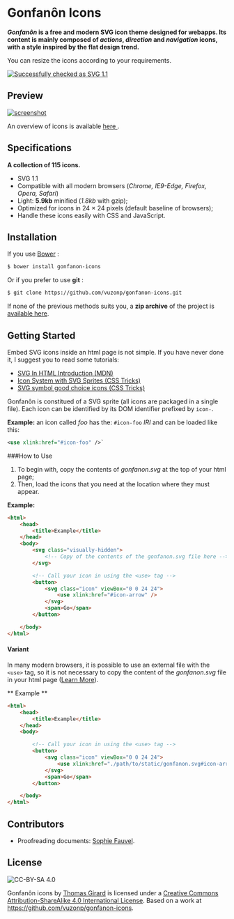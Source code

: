 # Gonfanôn Icons

**_Gonfanôn_ is a free and modern SVG icon theme designed for webapps. Its content is mainly composed of *actions*, *direction* and *navigation* icons, with a style inspired by the flat design trend.**

You can resize the icons according to your requirements.


[![Successfully checked as SVG 1.1](http://www.w3.org/Icons/valid-svg11-blue  "Checks the validity of the last update")](http://validator.w3.org/check?uri=https%3A%2F%2Fvuzonp.github.io%2Fgonfanon-icons%2Fgonfanon.svg)

## Preview

[![screenshot](https://i.imgur.com/wEA4Z7j.png) ](https://vuzonp.github.io/gonfanon-icons/gonfanon.svg) 

An overview of icons is available [here ](https://vuzonp.github.io/gonfanon-icons/gonfanon.svg).

## Specifications
**A collection of 115 icons.**

- SVG 1.1
- Compatible with all modern browsers (*Chrome, IE9-Edge, Firefox, Opera, Safari*)
- Light: **5.9kb** minified (*1.8kb*  with gzip);
- Optimized for icons in 24 × 24 pixels (default baseline of browsers);
- Handle these icons easily with CSS and JavaScript.

## Installation

If you use [Bower](http://bower.io/) :

```sh
$ bower install gonfanon-icons
```

Or if you prefer to use __git__ :

```sh
$ git clone https://github.com/vuzonp/gonfanon-icons.git
```

If none of the previous methods suits you, a **zip archive** of the project is [available here](https://github.com/vuzonp/gonfanon-icons/archive/master.zip).

## Getting Started

Embed SVG icons inside an html page is not simple. If you have never done it, I suggest you to read some tutorials:

- [SVG In HTML Introduction (MDN)](https://developer.mozilla.org/en-US/docs/SVG_In_HTML_Introduction)
- [Icon System with SVG Sprites (CSS Tricks)](https://css-tricks.com/svg-sprites-use-better-icon-fonts/)
- [SVG symbol good choice icons (CSS Tricks)](https://css-tricks.com/svg-symbol-good-choice-icons/)

Gonfanôn is constitued of a SVG sprite (all icons are packaged in a single file). Each icon can be identified by its DOM identifier prefixed by `icon-`.

**Example:** an icon called *foo* has the: `#icon-foo` <dfn title="Internationalized Resource Identifier">IRI</dfn> and can be loaded like this:
```svg
<use xlink:href="#icon-foo" />`
```

###How to Use
1. To begin with, copy the contents of *gonfanon.svg* at the top of your html page;
2. Then, load the icons that you need at the location where they must appear.

**Example:**
```html
<html>
	<head>
		<title>Example</title>
	</head>
	<body>
		<svg class="visually-hidden">
			<!-- Copy of the contents of the gonfanon.svg file here -->
		</svg>

		<!-- Call your icon in using the <use> tag -->
		<button>
			<svg class="icon" viewBox="0 0 24 24">
				<use xlink:href="#icon-arrow" />
			</svg>
			<span>Go</span>
		</button>

	</body>
</html>
```

#### Variant
In many modern browsers, it is possible to use an external file with the `<use>` tag, so it is not necessary to copy the content of the *gonfanon.svg* file in your html page ([Learn More](https://css-tricks.com/svg-use-external-source/)).

** Example **
```html
<html>
	<head>
		<title>Example</title>
	</head>
	<body>

		<!-- Call your icon in using the <use> tag -->
		<button>
			<svg class="icon" viewBox="0 0 24 24">
				<use xlink:href="./path/to/static/gonfanon.svg#icon-arrow" />
			</svg>
			<span>Go</span>
		</button>

	</body>
</html>
```

## Contributors

- Proofreading documents: [Sophie Fauvel](https://twitter.com/SophieFauvel).

## License

![CC-BY-SA 4.0](https://i.creativecommons.org/l/by-sa/4.0/88x31.png)

Gonfanôn icons by [Thomas Girard](http://www.thomasgirard.fr/) is licensed under a [Creative Commons Attribution-ShareAlike 4.0 International License](http://creativecommons.org/licenses/by-sa/4.0/).
Based on a work at https://github.com/vuzonp/gonfanon-icons.
